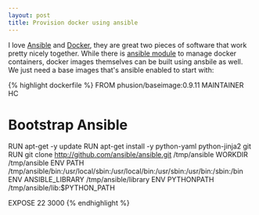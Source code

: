 ```yaml
---
layout: post
title: Provision docker using ansible
---
```


I love [Ansible](http://www.ansible.com/) and
[Docker](http://www.docker.com), they are great two pieces of
software that work pretty nicely together. While there is [ansible
module](http://docs.ansible.com/docker_module.html) to manage docker
containers, docker images themselves can be built using ansbile as
well. We just need a base images that's ansible enabled to start with:

{% highlight dockerfile %}
FROM phusion/baseimage:0.9.11
MAINTAINER HC

# Bootstrap Ansible
RUN apt-get -y update
RUN apt-get install -y python-yaml python-jinja2 git
RUN git clone http://github.com/ansible/ansible.git /tmp/ansible
WORKDIR /tmp/ansible
ENV PATH /tmp/ansible/bin:/usr/local/sbin:/usr/local/bin:/usr/sbin:/usr/bin:/sbin:/bin
ENV ANSIBLE_LIBRARY /tmp/ansible/library
ENV PYTHONPATH /tmp/ansible/lib:$PYTHON_PATH

EXPOSE 22 3000
{% endhighlight %}

